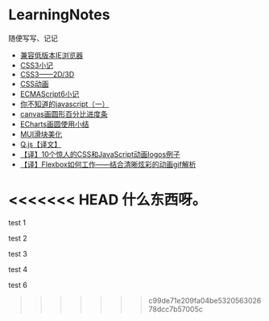 # LearningNotes
随便写写、记记

* [兼容低版本IE浏览器](https://github.com/HecateDK/LearningNotes/issues/1)
* [CSS3小记](https://github.com/HecateDK/LearningNotes/issues/2)
* [CSS3——2D/3D](https://github.com/HecateDK/LearningNotes/issues/3)
* [CSS动画](https://github.com/HecateDK/LearningNotes/issues/4)
* [ECMAScript6小记](https://github.com/HecateDK/LearningNotes/issues/5)
* [你不知道的javascript（一）](https://github.com/HecateDK/LearningNotes/issues/12)
* [canvas画圆形百分比进度条](https://github.com/HecateDK/LearningNotes/issues/13)
* [ECharts画圆使用小结](https://github.com/HecateDK/LearningNotes/issues/14)
* [MUI滑块美化](https://github.com/HecateDK/LearningNotes/issues/15)
* [Q.js【译文】](https://github.com/HecateDK/LearningNotes/issues/16)
* [【译】10个惊人的CSS和JavaScript动画logos例子](https://github.com/HecateDK/LearningNotes/issues/17)
* [【译】Flexbox如何工作——结合清晰炫彩的动画gif解析](https://github.com/HecateDK/LearningNotes/issues/18)


<<<<<<< HEAD
什么东西呀。
=======
test 1

test 2

test 3

test 4

test 6
>>>>>>> c99de71e209fa04be532056302678dcc7b57005c
